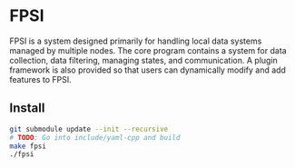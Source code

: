 # FPSI
FPSI is a system designed primarily for handling local data systems managed by
multiple nodes. The core program contains a system for data collection, data
filtering, managing states, and communication. A plugin framework is also
provided so that users can dynamically modify and add features to FPSI.

## Install
```bash
git submodule update --init --recursive
# TODO: Go into include/yaml-cpp and build
make fpsi
./fpsi
```

